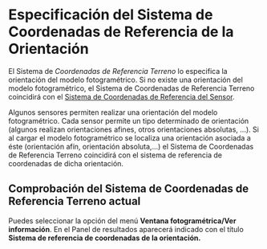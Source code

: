 # Especificación del Sistema de Coordenadas de Referencia de la Orientación

El Sistema de _Coordenadas de Referencia Terreno_ lo especifica la orientación del modelo fotogramétrico. Si no existe una orientación del modelo fotogramétrico, el Sistema de Coordenadas de Referencia Terreno coincidirá con el [Sistema de Coordenadas de Referencia del Sensor](/digi3d-net/sistemas-referencia-coordenadas/implementacion-src-modulos-digi3d/ventana-fotogrametrica/especificacion-src-sensor.md).

Algunos sensores permiten realizar una orientación del modelo fotogramétrico. Cada sensor permite un tipo determinado de orientación \(algunos realizan orientaciones afines, otros orientaciones absolutas, ...\). Si al cargar el modelo fotogramétrico se localiza una orientación asociada a éste \(orientación afín, orientación absoluta,...\) el Sistema de Coordenadas de Referencia Terreno coincidirá con el sistema de referencia de coordenadas de dicha orientación.

## Comprobación del Sistema de Coordenadas de Referencia Terreno actual

Puedes seleccionar la opción del menú **Ventana fotogramétrica/Ver información**. En el Panel de resultados aparecerá indicado con el título **Sistema de referencia de coordenadas de la orientación.**


